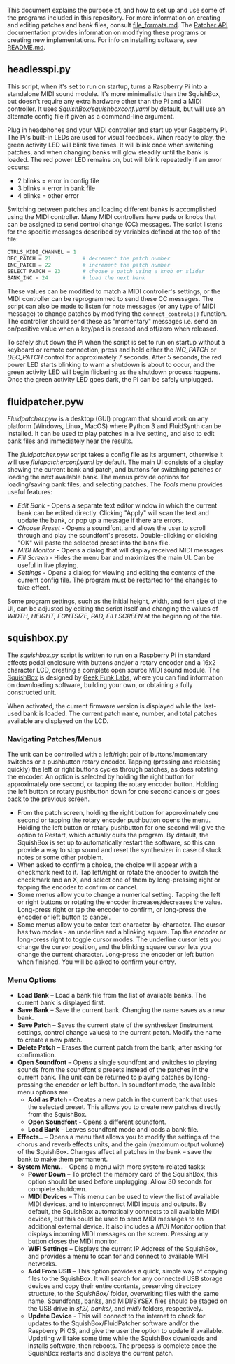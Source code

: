 This document explains the purpose of, and how to set up and use some of the programs included in this repository. For more information on creating and editing patches and bank files, consult [file_formats.md](patcher/file_formats.md). The [Patcher API](patcher/README.md) documentation provides information on modifying these programs or creating new implementations. For info on installing software, see [README.md](README.md).

## headlesspi.py

This script, when it's set to run on startup, turns a Raspberry Pi into a standalone MIDI sound module. It's more minimalistic than the SquishBox, but doesn't require any extra hardware other than the Pi and a MIDI controller. It uses _SquishBox/squishboxconf.yaml_ by default, but will use an alternate config file if given as a command-line argument.

Plug in headphones and your MIDI controller and start up your Raspberry Pi. The Pi's built-in LEDs are used for visual feedback. When ready to play, the green activity LED will blink five times. It will blink once when switching patches, and when changing banks will glow steadily until the bank is loaded. The red power LED remains on, but will blink repeatedly if an error occurs:
- 2 blinks = error in config file
- 3 blinks = error in bank file
- 4 blinks = other error

Switching between patches and loading different banks is accomplished using the MIDI controller. Many MIDI controllers have pads or knobs that can be assigned to send control change (CC) messages. The script listens for the specific messages described by variables defined at the top of the file:

```python
CTRLS_MIDI_CHANNEL = 1
DEC_PATCH = 21          # decrement the patch number
INC_PATCH = 22          # increment the patch number
SELECT_PATCH = 23       # choose a patch using a knob or slider
BANK_INC = 24           # load the next bank
```

These values can be modified to match a MIDI controller's settings, or the MIDI controller can be reprogrammed to send these CC messages. The script can also be made to listen for note messages (or any type of MIDI message) to change patches by modifying the `connect_controls()` function. The controller should send these as "momentary" messages i.e. send an on/positive value when a key/pad is pressed and off/zero when released.

To safely shut down the Pi when the script is set to run on startup without a keyboard or remote connection, press and hold either the _INC_PATCH_ or _DEC_PATCH_ control for approximately 7 seconds. After 5 seconds, the red power LED starts blinking to warn a shutdown is about to occur, and the green activity LED will begin flickering as the shutdown process happens. Once the green activity LED goes dark, the Pi can be safely unplugged.


## fluidpatcher.pyw

_Fluidpatcher.pyw_ is a desktop (GUI) program that should work on any platform (Windows, Linux, MacOS) where Python 3 and FluidSynth can be installed. It can be used to play patches in a live setting, and also to edit bank files and immediately hear the results.

The _fluidpatcher.pyw_ script takes a config file as its argument, otherwise it will use _fluidpatcherconf.yaml_ by default. The main UI consists of a display showing the current bank and patch, and buttons for switching patches or loading the next available bank. The menus provide options for loading/saving bank files, and selecting patches. The _Tools_ menu provides useful features:

- _Edit Bank_ - Opens a separate text editor window in which the current bank can be edited directly. Clicking "Apply" will scan the text and update the bank, or pop up a message if there are errors.
- _Choose Preset_ - Opens a soundfont, and allows the user to scroll through and play the soundfont's presets. Double-clicking or clicking "OK" will paste the selected preset into the bank file.
- _MIDI Monitor_ - Opens a dialog that will display received MIDI messages
- _Fill Screen_ - Hides the menu bar and maximizes the main UI. Can be useful in live playing.
- _Settings_ - Opens a dialog for viewing and editing the contents of the current config file. The program must be restarted for the changes to take effect.

Some program settings, such as the initial height, width, and font size of the UI, can be adjusted by editing the script itself and changing the values of _WIDTH, HEIGHT, FONTSIZE, PAD, FILLSCREEN_ at the beginning of the file.


## squishbox.py

The _squishbox.py_ script is written to run on a Raspberry Pi in standard effects pedal enclosure with buttons and/or a rotary encoder and a 16x2 character LCD, creating a complete open source MIDI sound module. The [SquishBox](http://geekfunklabs.com/hardware/squishbox/) is designed by [Geek Funk Labs](http://geekfunklabs.com/), where you can find information on downloading software, building your own, or obtaining a fully constructed unit.

When activated, the current firmware version is displayed while the last-used bank is loaded. The current patch name, number, and total patches available are displayed on the LCD. 

### Navigating Patches/Menus

The unit can be controlled with a left/right pair of buttons/momentary switches or a pushbutton rotary encoder. Tapping (pressing and releasing quickly) the left or right buttons cycles through patches, as does rotating the encoder. An option is selected by holding the right button for approximately one second, or tapping the rotary encoder button. Holding the left button or rotary pushbutton down for one second cancels or goes back to the previous screen.

- From the patch screen, holding the right button for approximately one second or tapping the rotary encoder pushbutton opens the menu. Holding the left button or rotary pushbutton for one second will give the option to Restart, which actually quits the program. By default, the SquishBox is set up to automatically restart the software, so this can provide a way to stop sound and reset the synthesizer in case of stuck notes or some other problem.
- When asked to confirm a choice, the choice will appear with a checkmark next to it. Tap left/right or rotate the encoder to switch the checkmark and an X, and select one of them by long-pressing right or tapping the encoder to confirm or cancel.
- Some menus allow you to change a numerical setting. Tapping the left or right buttons or rotating the encoder increases/decreases the value. Long-press right or tap the encoder to confirm, or long-press the encoder or left button to cancel.
- Some menus allow you to enter text character-by-character. The cursor has two modes - an underline and a blinking square. Tap the encoder or long-press right to toggle cursor modes. The underline cursor lets you change the cursor position, and the blinking square cursor lets you change the current character. Long-press the encoder or left button when finished. You will be asked to confirm your entry.

### Menu Options

- **Load Bank** – Load a bank file from the list of available banks. The current bank is displayed first.
- **Save Bank** – Save the current bank. Changing the name saves as a new bank.
- **Save Patch** – Saves the current state of the synthesizer (instrument settings, control change values) to the current patch. Modify the name to create a new patch.
- **Delete Patch** – Erases the current patch from the bank, after asking for confirmation.
- **Open Soundfont** – Opens a single soundfont and switches to playing sounds from the soundfont's presets instead of the patches in the current bank. The unit can be returned to playing patches by long-pressing the encoder or left button. In soundfont mode, the available menu options are:
  - **Add as Patch** - Creates a new patch in the current bank that uses the selected preset. This allows you to create new patches directly from the SquishBox.
  - **Open Soundfont** - Opens a different soundfont.
  - **Load Bank** - Leaves soundfont mode and loads a bank file.
- **Effects..** – Opens a menu that allows you to modify the settings of the chorus and reverb effects units, and the gain (maximum output volume) of the SquishBox. Changes affect all patches in the bank – save the bank to make them permanent.
- **System Menu..** - Opens a menu with more system-related tasks:
  - **Power Down** – To protect the memory card of the SquishBox, this option should be used before unplugging. Allow 30 seconds for complete shutdown.
  - **MIDI Devices** – This menu can be used to view the list of available MIDI devices, and to interconnect MIDI inputs and outputs. By default, the SquishBox automatically connects to all available MIDI devices, but this could be used to send MIDI messages to an additional external device. It also includes a _MIDI Monitor_ option that displays incoming MIDI messages on the screen. Pressing any button closes the MIDI monitor.
  - **WIFI Settings** – Displays the current IP Address of the SquishBox, and provides a menu to scan for and connect to available WIFI networks.
  - **Add From USB** – This option provides a quick, simple way of copying files to the SquishBox. It will search for any connected USB storage devices and copy their entire contents, preserving directory structure, to the _SquishBox/_ folder, overwriting files with the same name. Soundfonts, banks, and MIDI/SYSEX files should be staged on the USB drive in _sf2/, banks/_, and _midi/_ folders, respectively.
  - **Update Device** - This will connect to the internet to check for updates to the SquishBox/FluidPatcher software and/or the Raspberry Pi OS, and give the user the option to update if available. Updating will take some time while the SquishBox downloads and installs software, then reboots. The process is complete once the SquishBox restarts and displays the current patch.
